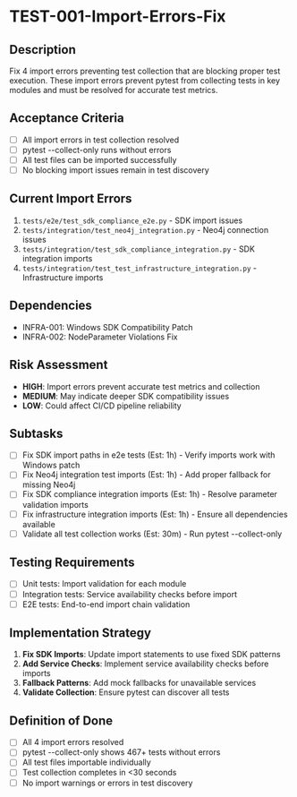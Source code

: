 # TEST-001-Import-Errors-Fix

## Description
Fix 4 import errors preventing test collection that are blocking proper test execution. These import errors prevent pytest from collecting tests in key modules and must be resolved for accurate test metrics.

## Acceptance Criteria
- [ ] All import errors in test collection resolved
- [ ] pytest --collect-only runs without errors
- [ ] All test files can be imported successfully
- [ ] No blocking import issues remain in test discovery

## Current Import Errors
1. `tests/e2e/test_sdk_compliance_e2e.py` - SDK import issues
2. `tests/integration/test_neo4j_integration.py` - Neo4j connection issues
3. `tests/integration/test_sdk_compliance_integration.py` - SDK integration imports
4. `tests/integration/test_test_infrastructure_integration.py` - Infrastructure imports

## Dependencies
- INFRA-001: Windows SDK Compatibility Patch
- INFRA-002: NodeParameter Violations Fix

## Risk Assessment
- **HIGH**: Import errors prevent accurate test metrics and collection
- **MEDIUM**: May indicate deeper SDK compatibility issues
- **LOW**: Could affect CI/CD pipeline reliability

## Subtasks
- [ ] Fix SDK import paths in e2e tests (Est: 1h) - Verify imports work with Windows patch
- [ ] Fix Neo4j integration test imports (Est: 1h) - Add proper fallback for missing Neo4j
- [ ] Fix SDK compliance integration imports (Est: 1h) - Resolve parameter validation imports
- [ ] Fix infrastructure integration imports (Est: 1h) - Ensure all dependencies available
- [ ] Validate all test collection works (Est: 30m) - Run pytest --collect-only

## Testing Requirements
- [ ] Unit tests: Import validation for each module
- [ ] Integration tests: Service availability checks before import
- [ ] E2E tests: End-to-end import chain validation

## Implementation Strategy
1. **Fix SDK Imports**: Update import statements to use fixed SDK patterns
2. **Add Service Checks**: Implement service availability checks before imports
3. **Fallback Patterns**: Add mock fallbacks for unavailable services
4. **Validate Collection**: Ensure pytest can discover all tests

## Definition of Done
- [ ] All 4 import errors resolved
- [ ] pytest --collect-only shows 467+ tests without errors
- [ ] All test files importable individually
- [ ] Test collection completes in <30 seconds
- [ ] No import warnings or errors in test discovery